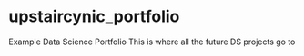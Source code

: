 # upstaircynic_portfolio
Example Data Science Portfolio
This is where all the future DS projects go to
